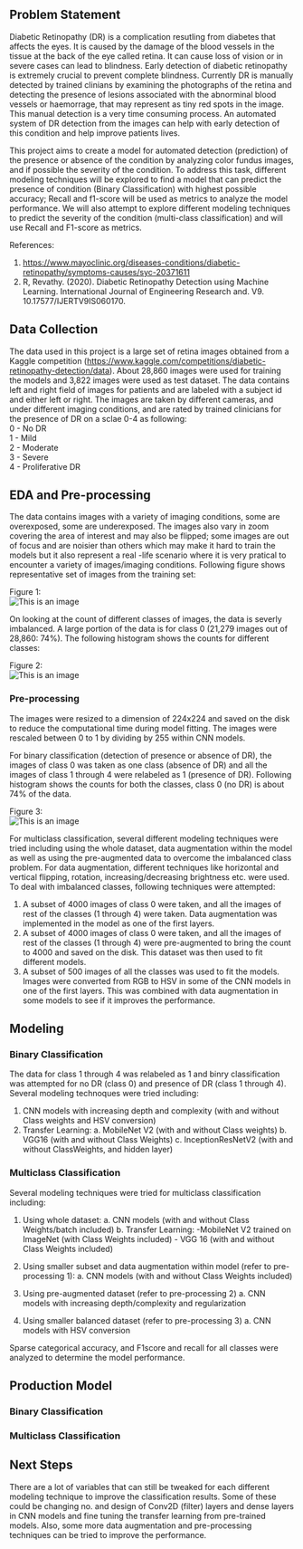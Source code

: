 ## Problem Statement

Diabetic Retinopathy (DR) is a complication resutling from diabetes that affects the eyes. It is caused by the damage of the blood vessels in the tissue at the back of the eye called retina. It can cause loss of vision or in severe cases can lead to blindness. Early detection of diabetic retinopathy is extremely crucial to prevent complete blindness. Currently DR is manually detected by trained clinians by examining the photographs of the retina and detecting the presence of lesions associated with the abnorminal blood vessels or haemorrage, that may represent as tiny red spots in the image. This manual detection is a very time consuming process. An automated system of DR detection from the images can help with early detection of this condition and help improve patients lives.

This project aims to create a model for automated detection (prediction) of the presence or absence of the condition by analyzing color fundus images, and if possible the severity of the condition. To address this task, different modeling techniques will be explored to find a model that can predict the presence of condition (Binary Classification) with highest possible accuracy; Recall and f1-score will be used as metrics to analyze the model performance.
We will also attempt to explore different modeling techniques to predict the severity of the condition (multi-class classification) and will use Recall and F1-score as metrics.  
  
References:  
1. https://www.mayoclinic.org/diseases-conditions/diabetic-retinopathy/symptoms-causes/syc-20371611  
2. R, Revathy. (2020). Diabetic Retinopathy Detection using Machine Learning. International Journal of Engineering Research and. V9. 10.17577/IJERTV9IS060170.   
  
## Data Collection

The data used in this project is a large set of retina images obtained from a Kaggle competition (https://www.kaggle.com/competitions/diabetic-retinopathy-detection/data). About 28,860 images were used for training the models and 3,822 images were used as test dataset. The data contains left and right field of images for patients and are labeled with a subject id and either left or right. The images are taken by different cameras, and under different imaging conditions, and are rated by trained clinicians for the presence of DR on a sclae 0-4 as following:  
0 - No DR  
1 - Mild  
2 - Moderate  
3 - Severe  
4 - Proliferative DR  
  
  
## EDA and Pre-processing

The data contains images with a variety of imaging conditions, some are overexposed, some are underexposed. The images also vary in zoom covering the area of interest and may also be flipped; some images are out of focus and are noisier than others which may make it hard to train the models but it also represent a real -life scenario where it is very pratical to encounter a variety of images/imaging conditions. Following figure shows representative set of images from the training set:  
  
Figure 1:  
![This is an image](./images/image_example.png)

  
On looking at the count of different classes of images, the data is severly imbalanced. A large portion of the data is for class 0 (21,279 images out of 28,860: 74%). The following histogram shows the counts for different classes:  
  
Figure 2:  
![This is an image](./images/image_count.png)


  
### Pre-processing
  
The images were resized to a dimension of 224x224 and saved on the disk to reduce the computational time during model fitting. The images were rescaled between 0 to 1 by dividing by 255 within CNN models.
  
For binary classification (detection of presence or absence of DR), the images of class 0 was taken as one class (absence of DR) and all the images of class 1 through 4 were relabeled as 1 (presence of DR). Following histogram shows the counts for both the classes, class 0 (no DR) is about 74% of the data.  
  
Figure 3:  
![This is an image](./images/image_count_binary.png)
  
  

For multiclass classification, several different modeling techniques were tried including using the whole dataset, data augmentation within the model as well as using the pre-augmented data to overcome the imbalanced class problem. For data augmentation, different techniques like horizontal and vertical flipping, rotation, increasing/decreasing brightness etc. were used.    
To deal with imbalanced classes, following techniques were attempted:  
1. A subset of 4000 images of class 0 were taken, and all the images of rest of the classes (1 through 4) were taken. Data augmentation was implemented in the model as one of the first layers.   
2. A subset of 4000 images of class 0 were taken, and all the images of rest of the classes (1 through 4) were pre-augmented to bring the count to 4000 and saved on the disk. This dataset was then used to fit different models.  
3. A subset of 500 images of all the classes was used to fit the models. Images were converted from RGB to HSV in some of the CNN models in one of the first layers. This was combined with data augmentation in some models to see if it improves the performance.
    


## Modeling

### Binary Classification
The data for class 1 through 4 was relabeled as 1 and binry classification was attempted for no DR (class 0) and presence of DR (class 1 through 4).
Several modeling technoques were tried including:
1. CNN models with increasing depth and complexity (with and without Class weights and HSV conversion) 
2. Transfer Learning:
    a. MobileNet V2 (with and without Class weights)
    b. VGG16 (with and without Class Weights)
    c. InceptionResNetV2 (with and without ClassWeights, and hidden layer)
    


### Multiclass Classification
Several modeling techniques were tried for multiclass classification including:
1. Using whole dataset:
    a. CNN models (with and without Class Weights/batch included)
    b. Transfer Learning: 
        -MobileNet V2 trained on ImageNet (with Class Weights included)
        - VGG 16 (with and without Class Weights included)
2. Using smaller subset and data augmentation within model (refer to pre-processing 1):
    a. CNN models (with and without Class Weights included)
    
3. Using pre-augmented dataset (refer to pre-processing 2)
    a. CNN models with increasing depth/complexity and regularization
    
4. Using smaller balanced dataset (refer to pre-processing 3)
    a. CNN models with HSV conversion 

Sparse categorical accuracy, and F1score and recall for all classes were analyzed to determine the model performance. 
    
## Production Model 

### Binary Classification


### Multiclass Classification




## Next Steps

There are a lot of variables that can still be tweaked for each different modeling technique to improve the classification results. Some of these could be changing no. and design of Conv2D (filter) layers and dense layers in CNN models and fine tuning the transfer learning from pre-trained models. Also, some more data augmentation and pre-processing techniques can be tried to improve the performance.

